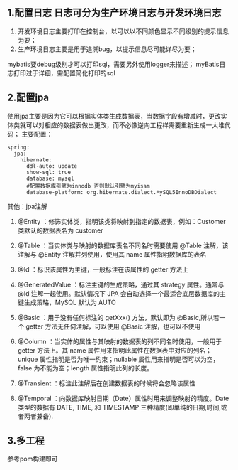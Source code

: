 ## **1.配置日志 日志可分为生产环境日志与开发环境日志**
1. 开发环境日志主要打印在控制台，以可以以不同颜色显示不同级别的提示信息为要；
2. 生产环境日志主要是用于追溯bug，以提示信息尽可能详尽为要；

mybatis要debug级别才可以打印sql，需要另外使用logger来描述；
myBatis日志打印过于详细，需配置简化打印的sql

## **2.配置jpa**
使用jpa主要是因为它可以根据实体类生成数据表，当数据字段有增减时，更改实体类就可以对相应的数据表做出更改，而不必像逆向工程样需要重新生成一大堆代码；
主要配置：
```
spring:
  jpa:
    hibernate:
      ddl-auto: update
      show-sql: true
      database: mysql
      #配置数据库引擎为innodb 否则默认引擎为myisam
      database-platform: org.hibernate.dialect.MySQL5InnoDBDialect
```

其他：jpa注解
1. @Entity ：修饰实体类，指明该类将映射到指定的数据表，例如：Customer 类默认的数据表名为 customer

2. @Table ：当实体类与映射的数据库表名不同名时需要使用 @Table 注解，该注解与 @Entity 注解并列使用，使用其 name 属性指明数据库的表名

3. @Id ：标识该属性为主键，一般标注在该属性的 getter 方法上

4. @GeneratedValue ：标注主键的生成策略，通过其 strategy 属性。通常与 @Id 注解一起使用。默认情况下 JPA 会自动选择一个最适合底层数据库的主键生成策略，MySQL 默认为 AUTO

5. @Basic ：用于没有任何标注的 getXxx() 方法，默认即为 @Basic,所以若一个 getter 方法无任何注解，可以使用 @Basic 注解，也可以不使用

6. @Column ：当实体的属性与其映射的数据表的列不同名时使用，一般用于 getter 方法上。其 name 属性用来指明此属性在数据表中对应的列名；unique 属性指明是否为唯一约束；nullable 属性用来指明是否可以为空，false 为不能为空；length 属性指明此列的长度。

7. @Transient ：标注此注解后在创建数据表的时候将会忽略该属性

8. @Temporal ：向数据库映射日期（Date）属性时用来调整映射的精度。Date 类型的数据有 DATE, TIME, 和 TIMESTAMP 三种精度(即单纯的日期,时间,或者两者兼备).

## 3.多工程
参考pom构建即可

